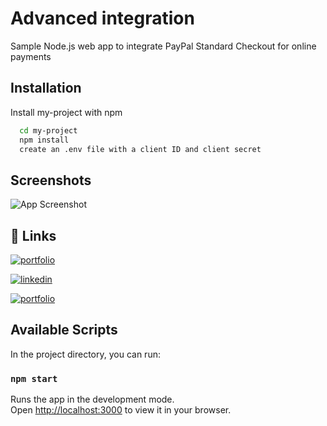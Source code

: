 # Advanced integration

Sample Node.js web app to integrate PayPal Standard Checkout for online payments

## Installation

Install my-project with npm

```bash
  cd my-project
  npm install
  create an .env file with a client ID and client secret
```

## Screenshots

![App Screenshot](https://image-upload-example2.s3.eu-west-1.amazonaws.com/Screenshot+2024-05-03+201900.png)

## 🔗 Links
[![portfolio](https://img.shields.io/badge/my_portfolio-000?style=for-the-badge&logo=ko-fi&logoColor=white)](https://tariq-horan.vercel.app/)

[![linkedin](https://img.shields.io/badge/linkedin-0A66C2?style=for-the-badge&logo=linkedin&logoColor=white)](https://www.linkedin.com/in/tariq-horan/)

[![portfolio](https://img.shields.io/badge/hosted-version-blue)](https://white-moss-0f08d4f03.4.azurestaticapps.net/)

## Available Scripts

In the project directory, you can run:

### `npm start`

Runs the app in the development mode.\
Open [http://localhost:3000](http://localhost:3000) to view it in your browser.




